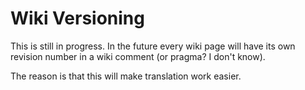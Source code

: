 # Wiki Versioning #

This is still in progress. In the future every wiki page will have its own revision number in a wiki comment (or pragma? I don't know).

The reason is that this will make translation work easier.